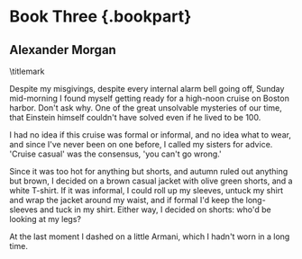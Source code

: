 # Book Three {.bookpart}

## Alexander Morgan
\titlemark

Despite my misgivings, despite every internal alarm bell going off,
Sunday mid-morning I found myself getting ready for a high-noon cruise
on Boston harbor. Don't ask why. One of the great unsolvable mysteries
of our time, that Einstein himself couldn't have solved even if he lived
to be 100.

I had no idea if this cruise was formal or informal, and no idea what to
wear, and since I've never been on one before, I called my sisters for
advice. 'Cruise casual' was the consensus, 'you can't go wrong.'

Since it was too hot for anything but shorts, and autumn ruled out
anything but brown, I decided on a brown casual jacket with olive green
shorts, and a white T-shirt. If it was informal, I could roll up my
sleeves, untuck my shirt and wrap the jacket around my waist, and if
formal I'd keep the long-sleeves and tuck in my shirt. Either way, I
decided on shorts: who'd be looking at my legs?

At the last moment I dashed on a little Armani, which I hadn't worn in a
long time.
